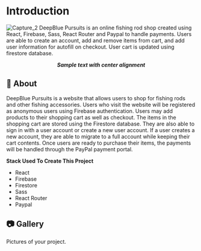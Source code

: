 # Introduction
![Capture_2](https://github.com/JLS730/deepblue-pursuits-react/assets/77553877/ea137345-cc0c-4914-968b-b3625e4b2545)
DeepBlue Pursuits is an online fishing rod shop created using React, Firebase, Sass, React Router and Paypal to handle payments. Users are able to create an account, add and remove items from cart, and add user information for autofill on checkout. User cart is updated using firestore database.
***<p style="text-align: center;">Sample text with center alignment</p>***

##  :beginner: About
DeepBlue Pursuits is a website that allows users to shop for fishing rods and other fishing accessories. Users who visit the website will be registered as anonymous users using Firebase authentication. Users may add products to their shopping cart as well as checkout. The items in the shopping cart are stored using the Firestore database. They are also able to sign in with a user account or create a new user account. If a user creates a new account, they are able to migrate to a full account while keeping their cart contents. Once users are ready to purchase their items, the payments will be handled through the PayPal payment portal.

**Stack Used To Create This Project**

- React
- Firebase
- Firestore
- Sass
- React Router
- Paypal

##  :camera: Gallery
Pictures of your project.

